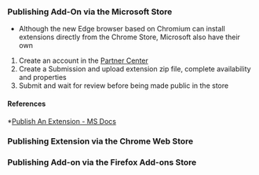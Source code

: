 ### Publishing Add-On via the Microsoft Store 
* Although the new Edge browser based on Chromium can install extensions directly from the Chrome Store, Microsoft also have their own

1. Create an account in the [Partner Center](https://partner.microsoft.com/en-us/dashboard/microsoftedge)
2. Create a Submission and upload extension zip file, complete availability and properties
3. Submit and wait for review before being made public in the store

#### References

*[Publish An Extension - MS Docs](https://docs.microsoft.com/en-us/microsoft-edge/extensions-chromium/publish/publish-extension)


### Publishing Extension via the Chrome Web Store

### Publishing Add-on via the Firefox Add-ons Store
